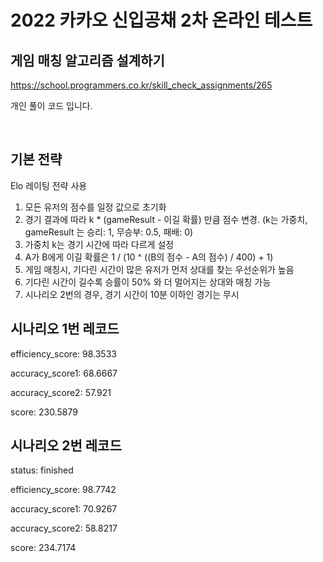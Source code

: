 # 2022 카카오 신입공채 2차 온라인 테스트
## 게임 매칭 알고리즘 설계하기
https://school.programmers.co.kr/skill_check_assignments/265

개인 풀이 코드 입니다.

<br>

## 기본 전략

Elo 레이팅 전략 사용
1. 모든 유저의 점수를 일정 값으로 초기화
2. 경기 결과에 따라 k * (gameResult - 이길 확률) 만큼 점수 변경. (k는 가중치, gameResult 는 승리: 1, 무승부: 0.5, 패배: 0)
3. 가중치 k는 경기 시간에 따라 다르게 설정
4. A가 B에게 이길 확률은 1 / (10 ^ ((B의 점수 - A의 점수) / 400) + 1)
5. 게임 매칭시, 기다린 시간이 많은 유저가 먼저 상대를 찾는 우선순위가 높음
6. 기다린 시간이 길수록 승률이 50% 와 더 멀어지는 상대와 매칭 가능
7. 시나리오 2번의 경우, 경기 시간이 10분 이하인 경기는 무시

## 시나리오 1번 레코드

efficiency_score: 98.3533

accuracy_score1: 68.6667

accuracy_score2: 57.921

score: 230.5879

## 시나리오 2번 레코드
status: finished

efficiency_score: 98.7742

accuracy_score1: 70.9267

accuracy_score2: 58.8217

score: 234.7174
